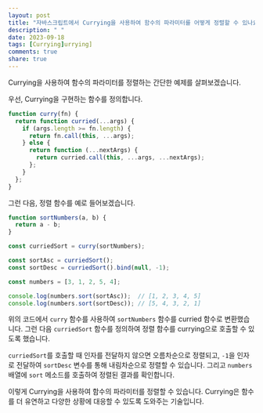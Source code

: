 ```yaml
---
layout: post
title: "자바스크립트에서 Currying을 사용하여 함수의 파라미터를 어떻게 정렬할 수 있나요?"
description: " "
date: 2023-09-18
tags: [Currying]urrying]
comments: true
share: true
---
```


Currying을 사용하여 함수의 파라미터를 정렬하는 간단한 예제를 살펴보겠습니다.

우선, Currying을 구현하는 함수를 정의합니다.

```javascript
function curry(fn) {
  return function curried(...args) {
    if (args.length >= fn.length) {
      return fn.call(this, ...args);
    } else {
      return function (...nextArgs) {
        return curried.call(this, ...args, ...nextArgs);
      };
    }
  };
}
```

그런 다음, 정렬 함수를 예로 들어보겠습니다.

```javascript
function sortNumbers(a, b) {
  return a - b;
}

const curriedSort = curry(sortNumbers);

const sortAsc = curriedSort();
const sortDesc = curriedSort().bind(null, -1);

const numbers = [3, 1, 2, 5, 4];

console.log(numbers.sort(sortAsc));  // [1, 2, 3, 4, 5]
console.log(numbers.sort(sortDesc)); // [5, 4, 3, 2, 1]
```

위의 코드에서 `curry` 함수를 사용하여 `sortNumbers` 함수를 curried 함수로 변환했습니다. 그런 다음 `curriedSort` 함수를 정의하여 정렬 함수를 currying으로 호출할 수 있도록 했습니다.

`curriedSort`를 호출할 때 인자를 전달하지 않으면 오름차순으로 정렬되고, `-1`을 인자로 전달하여 `sortDesc` 변수를 통해 내림차순으로 정렬할 수 있습니다. 그리고 `numbers` 배열에 `sort` 메소드를 호출하여 정렬된 결과를 확인합니다.

이렇게 Currying을 사용하여 함수의 파라미터를 정렬할 수 있습니다. Currying은 함수를 더 유연하고 다양한 상황에 대응할 수 있도록 도와주는 기술입니다.
